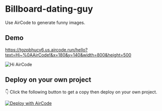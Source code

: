 # Billboard-dating-guy

Use AirCode to generate funny images.

## Demo

https://tgzpbhucv6.us.aircode.run/hello?text=Hi~%0AAirCode!&x=180&y=140&width=800&height=500

![Hi AirCode](https://tgzpbhucv6.us.aircode.run/hello?text=Hi~%0AAirCode!&x=180&y=140&width=800&height=500)

## Deploy on your own project

 👇 Click the following button to get a copy then deploy on your own project.

[![Deploy with AirCode](https://vercel.com/button)](https://aircode.io/dashboard?share_shareId=nm5d56668b&share_name=billboard-dating-guy&share_runtime=node/v16)
